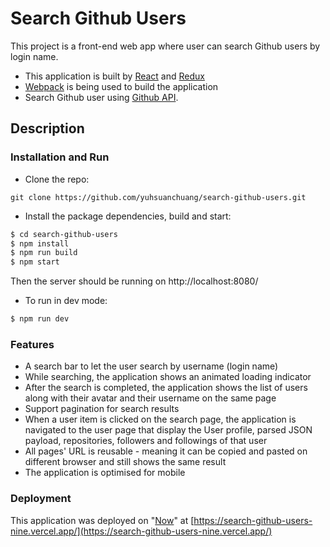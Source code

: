 # Search Github Users

This project is a front-end web app where user can search Github users by login name.

- This application is built by [React](https://github.com/facebook/react) and [Redux](https://github.com/reactjs/redux)
- [Webpack](https://github.com/webpack/webpack) is being used to build the application
- Search Github user using [Github API](https://developer.github.com/v3/).

## Description

### Installation and Run

- Clone the repo:

```
git clone https://github.com/yuhsuanchuang/search-github-users.git
```

- Install the package dependencies, build and start:

```sh
$ cd search-github-users
$ npm install
$ npm run build
$ npm start
```

Then the server should be running on http://localhost:8080/

- To run in dev mode:

```sh
$ npm run dev
```

### Features

- A search bar to let the user search by username (login name)
- While searching, the application shows an animated loading indicator
- After the search is completed, the application shows the list of users along with their avatar and their username on the same page
- Support pagination for search results
- When a user item is clicked on the search page, the application is navigated to the user page that display the User profile, parsed JSON payload, repositories, followers and followings of that user
- All pages' URL is reusable - meaning it can be copied and pasted on different browser and still shows the same result
- The application is optimised for mobile

### Deployment

This application was deployed on "[Now](https://zeit.co/now)" at [https://search-github-users-nine.vercel.app/](https://search-github-users-nine.vercel.app/)
